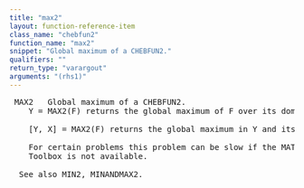 ```yaml
---
title: "max2"
layout: function-reference-item
class_name: "chebfun2"
function_name: "max2"
snippet: "Global maximum of a CHEBFUN2."
qualifiers: ""
return_type: "varargout"
arguments: "(rhs1)"
---
```


<pre class="help-text"> MAX2   Global maximum of a CHEBFUN2.
    Y = MAX2(F) returns the global maximum of F over its domain. 
    
    [Y, X] = MAX2(F) returns the global maximum in Y and its location X.  
 
    For certain problems this problem can be slow if the MATLAB Optimization
    Toolbox is not available.
  
  See also MIN2, MINANDMAX2.
</pre>